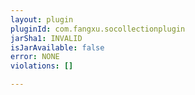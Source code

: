 ```yaml
---
layout: plugin
pluginId: com.fangxu.socollectionplugin
jarSha1: INVALID
isJarAvailable: false
error: NONE
violations: []

---
```

